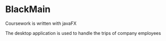# BlackMain

Coursework is written with javaFX

The desktop application is used to handle the trips of company employees
